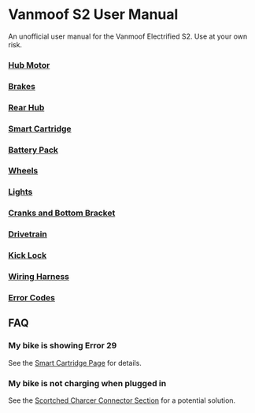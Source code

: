 # Vanmoof S2 User Manual
An unofficial user manual for the Vanmoof Electrified S2. Use at your own risk.

### [Hub Motor](hubMotor.md)
### [Brakes](brakes.md)
### [Rear Hub](rearHub.md)
### [Smart Cartridge](smartCartridge.md)
### [Battery Pack](battery.md)
### [Wheels](wheels.md)
### [Lights](lights.md)
### [Cranks and Bottom Bracket](cranks.md)
### [Drivetrain](driveTrain.md)
### [Kick Lock](kickLock.md)
### [Wiring Harness](wiringHarness.md)
### [Error Codes](errors.md)

## FAQ

### My bike is showing Error 29

See the [Smart Cartridge Page](smartCartridge.md#error-resolution) for details.

### My bike is not charging when plugged in

See the [Scortched Charcer Connector Section](smartCartridge.md#scortched-charger-connector) for a potential solution.
